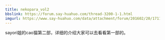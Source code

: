 ```yaml
---
title: nekopara_vol2
bbslink: https://forum.say-huahuo.com/thread-3200-1-1.html
imgurl: https://www.say-huahuo.com/data/attachment/forum/201602/20/171110cuqedxxuzo171cja.png
---
```


sayori姐的cao猫第二部，详细的介绍大家可以去看看第一部的。<!--more-->
